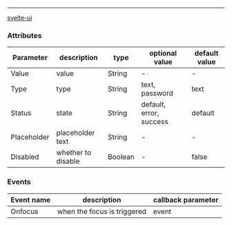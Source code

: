 ---
[svelte-ui](https://github.com/transpiling/svelte-flat-ui/)

### Attributes
| Parameter | description | type | optional value | default value |
| --- | --- | --- | --- | --- |
| Value | value | String | - | - |
| Type | type | String | text, password | text |
| Status | state | String | default, error, success | default |
| Placeholder | placeholder text | String | - | - |
| Disabled | whether to disable | Boolean | - | false |

### Events
| Event name | description | callback parameter |
| --- | --- | --- |
| Onfocus | when the focus is triggered | event |